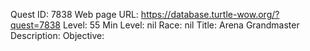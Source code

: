 Quest ID: 7838
Web page URL: https://database.turtle-wow.org/?quest=7838
Level: 55
Min Level: nil
Race: nil
Title: Arena Grandmaster
Description: 
Objective: 
